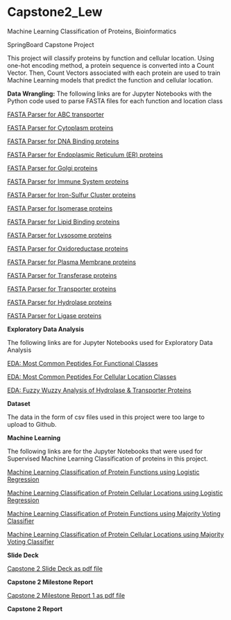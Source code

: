 # Capstone2_Lew
Machine Learning Classification of Proteins, Bioinformatics

SpringBoard Capstone Project

This project will classify proteins by function and cellular 
location. Using one-hot encoding method, a protein
sequence is converted into a Count Vector. Then,
Count Vectors associated with each protein are used
to train Machine Learning models that predict the function
and cellular location.

**Data Wrangling:**
The following links are for Jupyter Notebooks with the Python
code used to parse FASTA files for each function and location class

[FASTA Parser for ABC transporter ](https://github.com/swlew369/Capstone2_Lew/blob/master/Cap2_Acq_ABC_Fasta_Parser.ipynb)

[FASTA Parser for Cytoplasm proteins ](https://github.com/swlew369/Capstone2_Lew/blob/master/Cap2_Acq_Cytoplasm_Fasta_Parser.ipynb)

[FASTA Parser for DNA Binding proteins ](https://github.com/swlew369/Capstone2_Lew/blob/master/Cap2_Acq_DNA-Binding_Fasta_Parser.ipynb)

[FASTA Parser for Endoplasmic Reticulum (ER) proteins ](https://github.com/swlew369/Capstone2_Lew/blob/master/Cap2_Acq_ER_Fasta_Parser.ipynb)

[FASTA Parser for Golgi proteins ](https://github.com/swlew369/Capstone2_Lew/blob/master/Cap2_Acq_Golgi_Fasta_Parser.ipynb)

[FASTA Parser for Immune System proteins ](https://github.com/swlew369/Capstone2_Lew/blob/master/Cap2_Acq_Immune_Fasta_Parser.ipynb)

[FASTA Parser for Iron-Sulfur Cluster proteins ](https://github.com/swlew369/Capstone2_Lew/blob/master/Cap2_Acq_IronSulfurCluster_Fasta_Parser.ipynb)

[FASTA Parser for Isomerase proteins ](https://github.com/swlew369/Capstone2_Lew/blob/master/Cap2_Acq_Isomerase_Fasta_Parser.ipynb)

[FASTA Parser for Lipid Binding proteins ](https://github.com/swlew369/Capstone2_Lew/blob/master/Cap2_Acq_LipidBinding_Fasta_Parser.ipynb)

[FASTA Parser for Lysosome proteins ](https://github.com/swlew369/Capstone2_Lew/blob/master/Cap2_Acq_Lysosome_Fasta_Parser.ipynb)

[FASTA Parser for Oxidoreductase proteins ](https://github.com/swlew369/Capstone2_Lew/blob/master/Cap2_Acq_Oxidoreductase_Fasta_Parser.ipynb)

[FASTA Parser for Plasma Membrane proteins ](https://github.com/swlew369/Capstone2_Lew/blob/master/Cap2_Acq_Plasma-Membrane_Fasta_Parser.ipynb)

[FASTA Parser for Transferase proteins ](https://github.com/swlew369/Capstone2_Lew/blob/master/Cap2_Acq_Transferase_Fasta_Parser.ipynb)

[FASTA Parser for Transporter proteins ](https://github.com/swlew369/Capstone2_Lew/blob/master/Cap2_Acq_Transport_Fasta_Parser.ipynb)

[FASTA Parser for Hydrolase proteins ](https://github.com/swlew369/Capstone2_Lew/blob/master/Cap2_Acq_hydrolase_Fasta_Parser.ipynb)

[FASTA Parser for Ligase proteins ](https://github.com/swlew369/Capstone2_Lew/blob/master/Cap2_Acq_ligase_Fasta_Parser.ipynb)


**Exploratory Data Analysis**

The following links are for Jupyter Notebooks
used for Exploratory Data Analysis

[EDA: Most Common Peptides For Functional Classes ](https://github.com/swlew369/Capstone2_Lew/blob/master/Cap2_Protein_11-Functions_EDA-Part2.ipynb)

[EDA: Most Common Peptides For Cellular Location Classes ](https://github.com/swlew369/Capstone2_Lew/blob/master/Cap2_Protein-Locations_EDA_1.ipynb)

[EDA: Fuzzy Wuzzy Analysis of Hydrolase & Transporter Proteins ](https://github.com/swlew369/Capstone2_Lew/blob/master/Cap2_EDA_Protein_Hydrolase-Transporter_Model_FuzzyWuzzyAnalysis.ipynb)

**Dataset**

The data in the form of csv files used in
this project were too large to upload to Github.

**Machine Learning**

The following links are for the Jupyter Notebooks
that were used for Supervised Machine Learning Classification
of proteins in this project.

[Machine Learning Classification of Protein Functions using Logistic Regression](https://github.com/swlew369/Capstone2_Lew/blob/master/Cap2_ML_ProteinFunctions-LogisticRegression.ipynb)

[Machine Learning Classification of Protein Cellular Locations using Logistic Regression](https://github.com/swlew369/Capstone2_Lew/blob/master/Cap2_ML_ProteinLocations_LogisticRegression.ipynb)

[Machine Learning Classification of Protein Functions using Majority Voting Classifier](https://github.com/swlew369/Capstone2_Lew/blob/master/Cap2_ML_ProteinFunctions_MajorityVoting_Classifier.ipynb)

[Machine Learning Classification of Protein Cellular Locations using Majority Voting Classifier](https://github.com/swlew369/Capstone2_Lew/blob/master/Cap2_ML_ProteinLocations-MajorityVotingClassifier.ipynb)


**Slide Deck**

[Capstone 2 Slide Deck as pdf file](https://github.com/swlew369/Capstone2_Lew/blob/master/Capstone_2_Lew_SlideDeck.pdf)

**Capstone 2 Milestone Report**

[Capstone 2 Milestone Report 1 as pdf file](https://github.com/swlew369/Capstone2_Lew/blob/master/Capstone_2_Milestone_Report-1_Lew.pdf)


**Capstone 2 Report**














